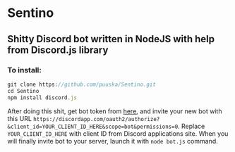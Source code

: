 # Sentino
## Shitty Discord bot written in NodeJS with help from Discord.js library
### To install:
```javascript
git clone https://github.com/puuska/Sentino.git
cd Sentino
npm install discord.js
```
After doing this shit, get bot token from [here](https://discordapp.com/developers/applications/me), and invite your new bot with this URL `https://discordapp.com/oauth2/authorize?&client_id=YOUR_CLIENT_ID_HERE&scope=bot&permissions=0`. Replace `YOUR_CLIENT_ID_HERE` with client ID from Discord applications site.
When you will finally invite bot to your server, launch it with `node bot.js` command.
